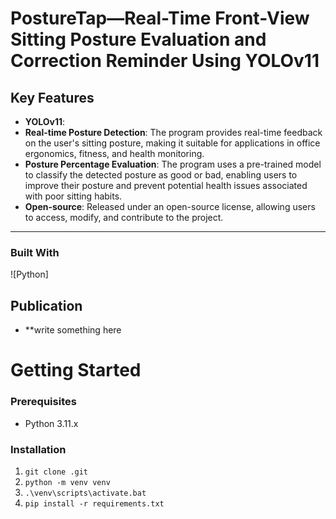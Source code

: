 # PostureTap—Real-Time Front-View Sitting Posture Evaluation and Correction Reminder Using YOLOv11


## Key Features

* **YOLOv11**: 
* **Real-time Posture Detection**: The program provides real-time feedback on the user's sitting posture, making it suitable for applications in office ergonomics, fitness, and health monitoring.
* **Posture Percentage Evaluation**: The program uses a pre-trained model to classify the detected posture as good or bad, enabling users to improve their posture and prevent potential health issues associated with poor sitting habits.
* **Open-source**: Released under an open-source license, allowing users to access, modify, and contribute to the project.


---

### Built With

![Python]

## Publication
* **write something here

# Getting Started

### Prerequisites

* Python 3.11.x

### Installation  
  
1. `git clone .git`  
2. `python -m venv venv`  
3. `.\venv\scripts\activate.bat`  
4. `pip install -r requirements.txt`



 
